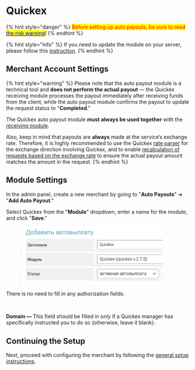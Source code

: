 # Quickex

{% hint style="danger" %}
<mark style="color:red;">Before setting up auto payouts, be sure to read</mark> [<mark style="color:blue;">the risk warning</mark>](https://premiumexchanger.com/wiki/preduprezhdenie-auto/)<mark style="color:blue;">!</mark>
{% endhint %}

{% hint style="info" %}
If you need to update the module on your server, please follow this [instruction](https://premium.gitbook.io/rukovodstvo-polzovatelya/osnovnye-nastroiki/faq/kak-obnovit-faily-na-servere#moduli-avtovyplat).
{% endhint %}

## Merchant Account Settings <a href="#merchant-account-settings" id="merchant-account-settings"></a>

{% hint style="warning" %}
Please note that the auto payout module is a technical tool and **does not perform the actual payout** — the Quickex receiving module processes the payout immediately after receiving funds from the client, while the auto payout module confirms the payout to update the request status to "**Completed**."

The Quickex auto payout module **must always be used together** with the [receiving module](https://premium.gitbook.io/main/osnovnye-nastroiki/merchanty-i-avtovyplaty/merchanty/quickex).

Also, keep in mind that payouts are **always** made at the service’s exchange rate. Therefore, it is highly recommended to use the Quickex [rate parser](https://premium.gitbook.io/main/osnovnye-nastroiki/valyuty-i-napravleniya-obmena/kursy-valyut/parser-kursov-valyut-parsery-2.0) for the exchange direction involving Quickex, and to enable [recalculation of requests based on the exchange rate](https://premium.gitbook.io/main/osnovnye-nastroiki/valyuty-i-napravleniya-obmena/sozdanie-novogo-napravleniya#pereschet-po-kursu-obmena) to ensure the actual payout amount matches the amount in the request.
{% endhint %}

## Module Settings <a href="#module-settings" id="module-settings"></a>

In the admin panel, create a new merchant by going to "**Auto Payouts**" ➔ "**Add Auto Payout**."

Select Quickex from the "**Module**" dropdown, enter a name for the module, and click "**Save**."

<figure><img src="../../../.gitbook/assets/image (29).png" alt="" width="389"><figcaption></figcaption></figure>

There is no need to fill in any authorization fields.

<figure><img src="https://premium.gitbook.io/~gitbook/image?url=https%3A%2F%2F2574066779-files.gitbook.io%2F%7E%2Ffiles%2Fv0%2Fb%2Fgitbook-x-prod.appspot.com%2Fo%2Fspaces%252Fm9kqZXsNykrN6VyxxXBO%252Fuploads%252Fhcpgo0esYP63gs8hEYlt%252Fimage.png%3Falt%3Dmedia%26token%3D601c0074-951c-408a-b11c-7856129e1e3d&#x26;width=768&#x26;dpr=4&#x26;quality=100&#x26;sign=1fde9588&#x26;sv=2" alt="" width="563"><figcaption></figcaption></figure>

**Domain —** This field should be filled in only if a Quickex manager has specifically instructed you to do so (otherwise, leave it blank).

## Continuing the Setup

Next, proceed with configuring the merchant by following the [general setup instructions](https://premium.gitbook.io/rukovodstvo-polzovatelya/osnovnye-nastroiki/merchanty-i-avtovyplaty/avtovyplaty/obshie-nastroiki-merchantov-avtovyplat).